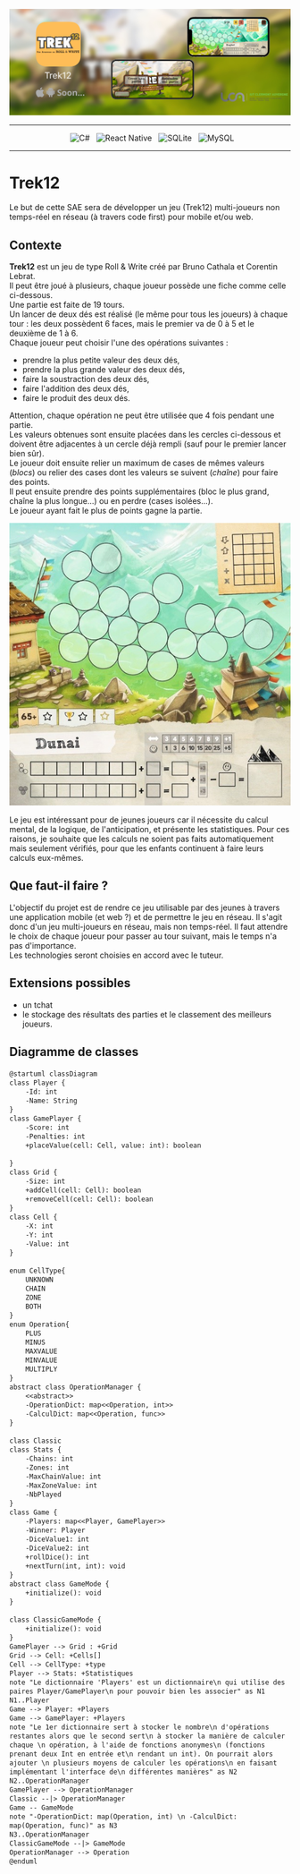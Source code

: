 ![Trek12_Present](Source/images/Trek12_present.jpg)

<div align = center>

---
&nbsp; ![C#](https://img.shields.io/badge/c%23-%23239120.svg?style=for-the-badge&logo=c-sharp&logoColor=white)
&nbsp; ![React Native](https://img.shields.io/badge/react_native-%2320232a.svg?style=for-the-badge&logo=react&logoColor=%2361DAFB)
&nbsp; ![SQLite](https://img.shields.io/badge/sqlite-%2307405e.svg?style=for-the-badge&logo=sqlite&logoColor=white)
&nbsp; ![MySQL](https://img.shields.io/badge/mysql-%2300f.svg?style=for-the-badge&logo=mysql&logoColor=white)

---

</div>


# Trek12

Le but de cette SAE sera de développer un jeu (Trek12) multi-joueurs non temps-réel en réseau (à travers code first) pour mobile et/ou web.

## Contexte

**Trek12** est un jeu de type Roll & Write créé par Bruno Cathala et Corentin Lebrat.  
Il peut être joué à plusieurs, chaque joueur possède une fiche comme celle ci-dessous.  
Une partie est faite de 19 tours.  
Un lancer de deux dés est réalisé (le même pour tous les joueurs) à chaque tour : les deux possèdent 6 faces, mais le premier va de 0 à 5 et le deuxième de 1 à 6.  
Chaque joueur peut choisir l'une des opérations suivantes :
- prendre la plus petite valeur des deux dés,
- prendre la plus grande valeur des deux dés,  
- faire la soustraction des deux dés,
- faire l'addition des deux dés,
- faire le produit des deux dés.  
  
Attention, chaque opération ne peut être utilisée que 4 fois pendant une partie.  
Les valeurs obtenues sont ensuite placées dans les cercles ci-dessous et doivent être adjacentes à un cercle déjà rempli (sauf pour le premier lancer bien sûr).  
Le joueur doit ensuite relier un maximum de cases de mêmes valeurs (*blocs*) ou relier des cases dont les valeurs se suivent (*chaîne*) pour faire des points.  
Il peut ensuite prendre des points supplémentaires (bloc le plus grand, chaîne la plus longue...) ou en perdre (cases isolées...).  
Le joueur ayant fait le plus de points gagne la partie.  

![Trek 12](Source/images/trek12-lelabodesjeux-rollandwrite-lumberjackstudios-3.jpg)

Le jeu est intéressant pour de jeunes joueurs car il nécessite du calcul mental, de la logique, de l'anticipation, et présente les statistiques. Pour ces raisons, je souhaite que les calculs ne soient pas faits automatiquement mais seulement vérifiés, pour que les enfants continuent à faire leurs calculs eux-mêmes.  

## Que faut-il faire ?

L'objectif du projet est de rendre ce jeu utilisable par des jeunes à travers une application mobile (et web ?) et de permettre le jeu en réseau. Il s'agit donc d'un jeu multi-joueurs en réseau, mais non temps-réel. Il faut attendre le choix de chaque joueur pour passer au tour suivant, mais le temps n'a pas d'importance.  
Les technologies seront choisies en accord avec le tuteur.  

## Extensions possibles
- un tchat
- le stockage des résultats des parties et le classement des meilleurs joueurs.

## Diagramme de classes

```plantuml
@startuml classDiagram
class Player {
    -Id: int
    -Name: String
}
class GamePlayer {
    -Score: int
    -Penalties: int
    +placeValue(cell: Cell, value: int): boolean

}
class Grid {
    -Size: int
    +addCell(cell: Cell): boolean
    +removeCell(cell: Cell): boolean
}
class Cell {
    -X: int
    -Y: int
    -Value: int
}

enum CellType{
    UNKNOWN
    CHAIN
    ZONE
    BOTH
}
enum Operation{
    PLUS
    MINUS
    MAXVALUE
    MINVALUE
    MULTIPLY
}
abstract class OperationManager {
    <<abstract>>
    -OperationDict: map<<Operation, int>>
    -CalculDict: map<<Operation, func>>
}

class Classic
class Stats {
    -Chains: int
    -Zones: int
    -MaxChainValue: int
    -MaxZoneValue: int
    -NbPlayed
}
class Game {
    -Players: map<<Player, GamePlayer>>
    -Winner: Player
    -DiceValue1: int 
    -DiceValue2: int
    +rollDice(): int
    +nextTurn(int, int): void
}
abstract class GameMode {
    +initialize(): void
}

class ClassicGameMode {
    +initialize(): void
}
GamePlayer --> Grid : +Grid
Grid --> Cell: +Cells[]
Cell --> CellType: +type
Player --> Stats: +Statistiques
note "Le dictionnaire 'Players' est un dictionnaire\n qui utilise des paires Player/GamePlayer\n pour pouvoir bien les associer" as N1
N1..Player
Game --> Player: +Players
Game --> GamePlayer: +Players
note "Le 1er dictionnaire sert à stocker le nombre\n d'opérations restantes alors que le second sert\n à stocker la manière de calculer chaque \n opération, à l'aide de fonctions anonymes\n (fonctions prenant deux Int en entrée et\n rendant un int). On pourrait alors ajouter \n plusieurs moyens de calculer les opérations\n en faisant implémentant l'interface de\n différentes manières" as N2
N2..OperationManager
GamePlayer --> OperationManager
Classic --|> OperationManager
Game -- GameMode
note "-OperationDict: map(Operation, int) \n -CalculDict: map(Operation, func)" as N3
N3..OperationManager
ClassicGameMode --|> GameMode
OperationManager --> Operation
@enduml
```

